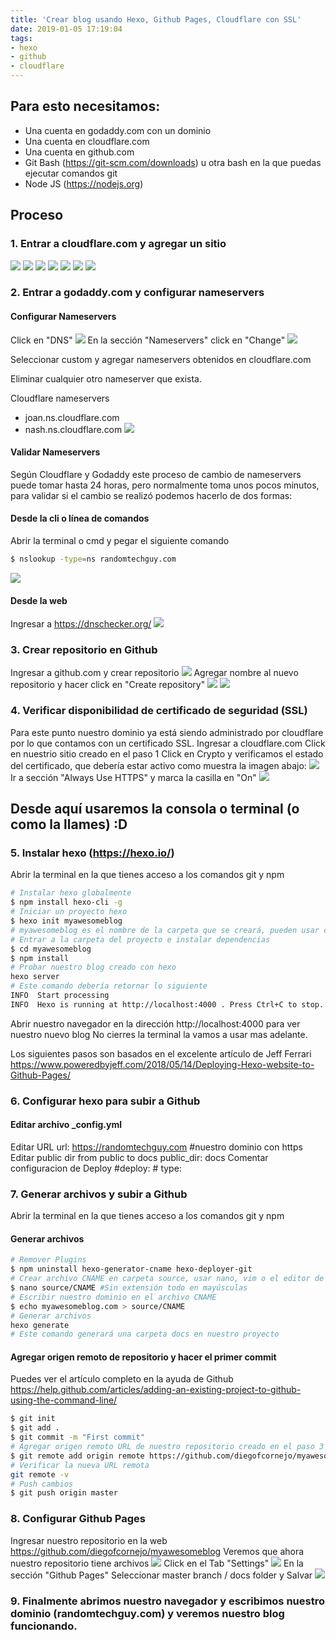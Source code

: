 ```yaml
---
title: 'Crear blog usando Hexo, Github Pages, Cloudflare con SSL'
date: 2019-01-05 17:19:04
tags:
- hexo
- github 
- cloudflare
---
```

## **Para esto necesitamos:**
- Una cuenta en godaddy.com con un dominio
- Una cuenta en cloudflare.com
- Una cuenta en github.com
- Git Bash (https://git-scm.com/downloads) u otra bash en la que puedas ejecutar comandos git
- Node JS (https://nodejs.org)

## **Proceso**
### 1. Entrar a cloudflare.com y agregar un sitio
![](/images/20190105/1-1.jpg)
![](/images/20190105/1-2.PNG)
![](/images/20190105/1-3.PNG)
![](/images/20190105/1-4.PNG)
![](/images/20190105/1-5.PNG)
![](/images/20190105/1-6.jpg)
![](/images/20190105/1-7.jpg)

### 2. Entrar a godaddy.com y configurar nameservers
#### Configurar Nameservers
Click en "DNS"
![](/images/20190105/2-1.jpg)
En la sección "Nameservers" click en "Change"
![](/images/20190105/2-2.jpg)

Seleccionar custom y agregar nameservers obtenidos en cloudflare.com

Eliminar cualquier otro nameserver que exista.

Cloudflare nameservers
- joan.ns.cloudflare.com
- nash.ns.cloudflare.com
![](/images/20190105/2-3.PNG)

#### Validar Nameservers
Según Cloudflare y Godaddy este proceso de cambio de nameservers puede tomar hasta 24 horas,  pero normalmente toma unos pocos minutos, para validar si el cambio se realizó podemos hacerlo de dos formas:
    
#### Desde la cli o línea de comandos
Abrir la terminal o cmd y pegar el siguiente comando
```sh
$ nslookup -type=ns randomtechguy.com
```
![](/images/20190105/2-4.PNG)

#### Desde la web
Ingresar a https://dnschecker.org/
![](/images/20190105/2-5.PNG)

### 3. Crear repositorio en Github
Ingresar a github.com y crear repositorio
![](/images/20190105/3-1.PNG)
Agregar nombre al nuevo repositorio y hacer click en "Create repository"
![](/images/20190105/3-2.PNG)
![](/images/20190105/3-3.PNG)

### 4. Verificar disponibilidad de certificado de seguridad (SSL)
Para este punto nuestro dominio ya está siendo administrado por cloudflare por lo que contamos con un certificado SSL.
Ingresar a cloudflare.com
Click en nuestrio sitio creado en el paso 1
Click en Crypto y verificamos el estado del certificado, que debería estar activo como muestra la imagen abajo:
![](/images/20190105/4-1.PNG)
Ir a sección "Always Use HTTPS" y marca la casilla en "On"
![](/images/20190105/4-2.PNG)


## Desde aquí usaremos la consola o terminal (o como la llames) :D

### 5. Instalar hexo (https://hexo.io/) 
Abrir la terminal en la que tienes acceso a los comandos git y npm
```sh
# Instalar hexo globalmente
$ npm install hexo-cli -g
# Iniciar un proyecto hexo
$ hexo init myawesomeblog
# myawesomeblog es el nombre de la carpeta que se creará, pueden usar cualquier nombre pero para poder guiarnos mejor vamos a usar el mismo nombre del repositorio que creamos en el paso 3.
# Entrar a la carpeta del proyecto e instalar dependencias
$ cd myawesomeblog
$ npm install
# Probar nuestro blog creado con hexo
hexo server
# Este comando debería retornar lo siguiente
INFO  Start processing
INFO  Hexo is running at http://localhost:4000 . Press Ctrl+C to stop.
```
Abrir nuestro navegador en la dirección http://localhost:4000 para ver nuestro nuevo blog
No cierres la terminal la vamos a usar mas adelante.


Los siguientes pasos son basados en el excelente artículo de Jeff Ferrari
https://www.poweredbyjeff.com/2018/05/14/Deploying-Hexo-website-to-Github-Pages/

### 6. Configurar hexo para subir a Github
#### Editar archivo _config.yml
Editar URL
    url: https://randomtechguy.com #nuestro dominio con https
Editar public dir from public to docs
    public_dir: docs
Comentar configuracion de Deploy
    #deploy:
    #   type:

### 7. Generar archivos y subir a Github
Abrir la terminal en la que tienes acceso a los comandos git y npm
#### Generar archivos
```sh
# Remover Plugins
$ npm uninstall hexo-generator-cname hexo-deployer-git
# Crear archivo CNAME en carpeta source, usar nano, vim o el editor de su preferencia
$ nano source/CNAME #Sin extensión todo en mayúsculas
# Escribir nuestro dominio en el archivo CNAME
$ echo myawesomeblog.com > source/CNAME
# Generar archivos
hexo generate
# Este comando generará una carpeta docs en nuestro proyecto
```
#### Agregar origen remoto de repositorio y hacer el primer commit
Puedes ver el artículo completo en la ayuda de Github
https://help.github.com/articles/adding-an-existing-project-to-github-using-the-command-line/
```sh
$ git init
$ git add .
$ git commit -m "First commit"
# Agregar origen remoto URL de nuestro repositorio creado en el paso 3
$ git remote add origin remote https://github.com/diegofcornejo/myawesomeblog.git 
# Verificar la nueva URL remota
git remote -v 
# Push cambios
$ git push origin master
```

### 8. Configurar Github Pages
Ingresar nuestro repositorio en la web
https://github.com/diegofcornejo/myawesomeblog
Veremos que ahora nuestro repositorio tiene archivos
![](/images/20190105/8-1.PNG)
Click en el Tab "Settings"
![](/images/20190105/8-2.PNG)
En la sección "Github Pages" Seleccionar master branch / docs folder y Salvar
![](/images/20190105/8-3.PNG)

### 9. Finalmente abrimos nuestro navegador y escribimos nuestro dominio (randomtechguy.com) y veremos nuestro blog funcionando.
